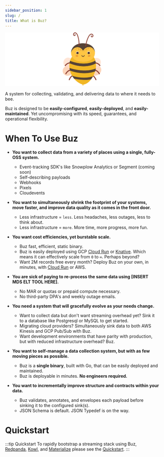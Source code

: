 ```yaml
---
sidebar_position: 1
slug: /
title: What is Buz?
---
```


![buzz](../../static/img/buzz.png)

A system for collecting, validating, and delivering data to where it needs to bee.

Buz is designed to be **easily-configured**, **easily-deployed**, and **easily-maintained**. Yet uncompromising with its speed, guarantees, and operational flexibility.


# When To Use Buz
- **You want to collect data from a variety of places using a single, fully-OSS system.**
    - Event-tracking SDK's like Snowplow Analytics or Segment (coming soon)
    - Self-describing payloads
    - Webhooks
    - Pixels
    - Cloudevents

- **You want to simultaneously shrink the footprint of your systems, move faster, and improve data quality as it comes in the front door.**
    - Less infrastructure = `less`. Less headaches, less outages, less to think about.
    - Less infrastructure = `more`. More time, more progress, more fun.

- **You want cost efficiencies, yet burstable scale.**
    - Buz fast, efficient, static binary.
    - Buz is easily deployed using GCP [Cloud Run](https://cloud.google.com/run) or [Knative](https://knative.dev/docs/). Which means it can effectively scale from `0` to `∞`. Perhaps beyond?
    - Want 2M records free every month? Deploy Buz on your own, in minutes, with [Cloud Run](https://cloud.google.com/free/docs/gcp-free-tier/#cloud-run) or AWS.

- **You are sick of paying to re-process the same data using [INSERT MDS ELT TOOL HERE].**
    - No MAR or quotas or prepaid compute necessary.
    - No third-party DPA's and weekly outage emails.

- **You need a system that will gracefully evolve as your needs change.**
    - Want to collect data but don't want streaming overhead yet? Sink it to a database like Postgresql or MySQL to get started.
    - Migrating cloud providers? Simultaneously sink data to both AWS Kinesis and GCP Pub/Sub with Buz.
    - Want development environments that have parity with production, but with reduced infrastructure overhead? Buz.

- **You want to self-manage a data collection system, but with as few moving pieces as possible.**
    - Buz is a **single binary**, built with Go, that can be easily deployed and maintained.
    - Buz is deployable in minutes. **No engineers required.**

- **You want to incrementally improve structure and contracts within your data.**
    - Buz validates, annotates, and envelopes each payload before sinking it to the configured sink(s).
    - JSON Schema is default. JSON Typedef is on the way.


# Quickstart

:::tip Quickstart
To rapidly bootstrap a streaming stack using Buz, [Redpanda](https://github.com/redpanda-data/), [Kowl](https://github.com/cloudhut/kowl/), and [Materialize](https://github.com/MaterializeInc/materialize) please see the [Quickstart](/examples/quickstart).
:::
